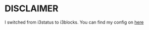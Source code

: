 # DISCLAIMER
I switched from i3status to i3blocks.
You can find my config on [here](https://github.com/gh-toni/i3blocks-config)

